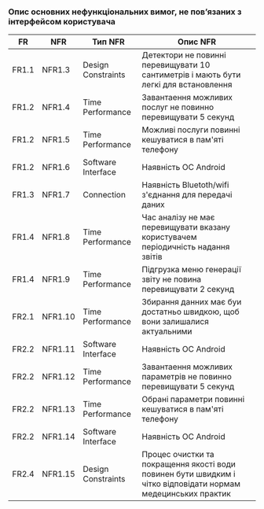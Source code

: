 ### Опис основних нефункціональних вимог, не пов’язаних з інтерфейсом користувача
| FR | NFR | Тип NFR | Опис NFR |
| --- | --- | --- | --- |
| FR1.1 | NFR1.3 | Design Constraints | Детектори не повинні перевищувати 10 сантиметрів і мають бути легкі для встановлення|
| FR1.2 | NFR1.4 | Time Performance | Завантаення можливих послуг не повинно перевищувати 5 секунд|
| FR1.2 | NFR1.5 | Time Performance | Можливі послуги повинні кешуватися в пам'яті телефону| 
| FR1.2 | NFR1.6 | Software Interface | Наявність  ОС Android | 
| FR1.3 | NFR1.7 | Connection | Наявність Bluetoth/wifi з'єднання для передачі даних  |
| FR1.4 | NFR1.8 | Time Performance | Час аналізу не має перевищувати вказану користувачем періодичність надання звітів |
| FR1.4 | NFR1.9 | Time Performance | Підгрузка меню генерації звіту не повина перевищувати 2 секунд |
| FR2.1 | NFR1.10 | Time Performance | Збирання данних має буи достатньо швидкою, щоб вони залишалися актуальними  | 
| FR2.2 | NFR1.11 | Software Interface | Наявність  ОС Android | 
| FR2.2 | NFR1.12 | Time Performance | Завантаення можливих параметрів не повинно перевищувати 5 секунд |
| FR2.2 | NFR1.13 | Time Performance | Обрані параметри повинні кешуватися в пам'яті телефону| 
| FR2.2 | NFR1.14 | Software Interface | Наявність  ОС Android | 
| FR2.4 | NFR1.15 | Design Constraints | Процес очистки та покращення якості води повинен бути швидким і чітко відповідати нормам медецинських практик| 
